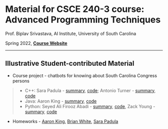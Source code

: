 # Material for CSCE 240-3 course: Advanced Programming Techniques


Prof. Biplav Srivastava, AI Institute, University of South Carolina

Spring 2022, [**Course Website**](https://sites.google.com/site/biplavsrivastava/teaching/csce-240-advanced-programming-techniques)

---

## Illustrative Student-contributed Material
* Course project - chatbots for knowing about South Carolina Congress persons
>* C++: Sara Padula - [summary](https://github.com/sarapadula/sarapadula/blob/main/prog_assignments/Final%20Project/doc/MyRepChatBotPresentation.pdf), [code](https://github.com/sarapadula/sarapadula/tree/main/prog_assignments); Antonio Turner - [summary](https://github.com/Adw010/CSCE-240/blob/main/myrep-chatbot/Doc/Antonio_Turner_Presentation.pdf), [code](https://github.com/Adw010/CSCE-240/tree/main/myrep-chatbot)
>* Java: Aaron King - [summary](https://github.com/aaronwk910/csce-240-02-spring2022-programs/blob/main/Projects/myrep-chatbot/doc/chatbot_presentation.pdf), [code](https://github.com/aaronwk910/csce-240-02-spring2022-programs/tree/main/Projects/myrep-chatbot)
>* Python: Seyed Ali Firooz Abadi - [summary](https://github.com/seali33/CSCE240-Chat-bot/blob/master/Project06%20-%20Chatbot%20Assembly/doc/Final%20Project%20Presentation.pdf), [code](https://github.com/seali33/CSCE240-Chat-bot/tree/master/Project06%20-%20Chatbot%20Assembly), Zack Young - [summary](https://github.com/Zt572/myrep-chatbot/blob/main/doc/chatbot_presentation.pdf), [code](https://github.com/Zt572/myrep-chatbot)
* Homeworks - [Aaron King](https://github.com/aaronwk910/csce-240-02-spring2022-programs/tree/main/Homework), [Brian White](https://github.com/BrianW2301/csce-240-02-spring2022-programs/tree/main/hw), [Sara Padula](https://github.com/sarapadula/sarapadula/tree/main/homework)
